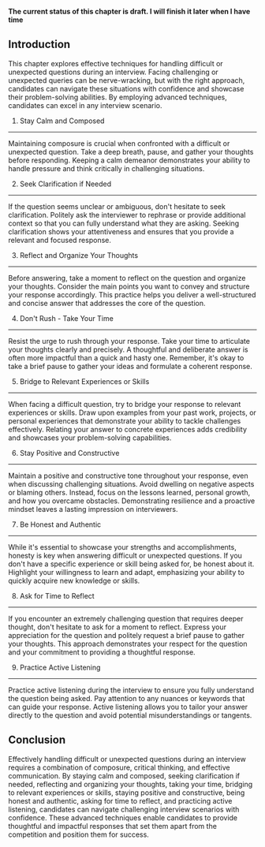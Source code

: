 **The current status of this chapter is draft. I will finish it later when I have time**

Introduction
------------

This chapter explores effective techniques for handling difficult or unexpected questions during an interview. Facing challenging or unexpected queries can be nerve-wracking, but with the right approach, candidates can navigate these situations with confidence and showcase their problem-solving abilities. By employing advanced techniques, candidates can excel in any interview scenario.

1. Stay Calm and Composed
-------------------------

Maintaining composure is crucial when confronted with a difficult or unexpected question. Take a deep breath, pause, and gather your thoughts before responding. Keeping a calm demeanor demonstrates your ability to handle pressure and think critically in challenging situations.

2. Seek Clarification if Needed
-------------------------------

If the question seems unclear or ambiguous, don't hesitate to seek clarification. Politely ask the interviewer to rephrase or provide additional context so that you can fully understand what they are asking. Seeking clarification shows your attentiveness and ensures that you provide a relevant and focused response.

3. Reflect and Organize Your Thoughts
-------------------------------------

Before answering, take a moment to reflect on the question and organize your thoughts. Consider the main points you want to convey and structure your response accordingly. This practice helps you deliver a well-structured and concise answer that addresses the core of the question.

4. Don't Rush - Take Your Time
------------------------------

Resist the urge to rush through your response. Take your time to articulate your thoughts clearly and precisely. A thoughtful and deliberate answer is often more impactful than a quick and hasty one. Remember, it's okay to take a brief pause to gather your ideas and formulate a coherent response.

5. Bridge to Relevant Experiences or Skills
-------------------------------------------

When facing a difficult question, try to bridge your response to relevant experiences or skills. Draw upon examples from your past work, projects, or personal experiences that demonstrate your ability to tackle challenges effectively. Relating your answer to concrete experiences adds credibility and showcases your problem-solving capabilities.

6. Stay Positive and Constructive
---------------------------------

Maintain a positive and constructive tone throughout your response, even when discussing challenging situations. Avoid dwelling on negative aspects or blaming others. Instead, focus on the lessons learned, personal growth, and how you overcame obstacles. Demonstrating resilience and a proactive mindset leaves a lasting impression on interviewers.

7. Be Honest and Authentic
--------------------------

While it's essential to showcase your strengths and accomplishments, honesty is key when answering difficult or unexpected questions. If you don't have a specific experience or skill being asked for, be honest about it. Highlight your willingness to learn and adapt, emphasizing your ability to quickly acquire new knowledge or skills.

8. Ask for Time to Reflect
--------------------------

If you encounter an extremely challenging question that requires deeper thought, don't hesitate to ask for a moment to reflect. Express your appreciation for the question and politely request a brief pause to gather your thoughts. This approach demonstrates your respect for the question and your commitment to providing a thoughtful response.

9. Practice Active Listening
----------------------------

Practice active listening during the interview to ensure you fully understand the question being asked. Pay attention to any nuances or keywords that can guide your response. Active listening allows you to tailor your answer directly to the question and avoid potential misunderstandings or tangents.

Conclusion
----------

Effectively handling difficult or unexpected questions during an interview requires a combination of composure, critical thinking, and effective communication. By staying calm and composed, seeking clarification if needed, reflecting and organizing your thoughts, taking your time, bridging to relevant experiences or skills, staying positive and constructive, being honest and authentic, asking for time to reflect, and practicing active listening, candidates can navigate challenging interview scenarios with confidence. These advanced techniques enable candidates to provide thoughtful and impactful responses that set them apart from the competition and position them for success.
